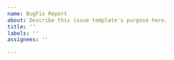 ```yaml
---
name: BugFix Report
about: Describe this issue template's purpose here.
title: ''
labels: ''
assignees: ''

---
```



